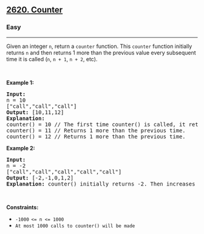 <h2><a href="https://leetcode.com/problems/counter/">2620. Counter</a></h2><h3>Easy</h3><hr><div style="null;/*startDM*/undefined/*endDM*/"><p style="null;/*startDM*/undefined/*endDM*/">Given an integer&nbsp;<code style="null;/*startDM*/undefined/*endDM*/">n</code>,&nbsp;return a <code style="null;/*startDM*/undefined/*endDM*/">counter</code> function. This <code style="null;/*startDM*/undefined/*endDM*/">counter</code> function initially returns&nbsp;<code style="null;/*startDM*/undefined/*endDM*/">n</code>&nbsp;and then returns 1 more than the previous value every subsequent time it is called (<code style="null;/*startDM*/undefined/*endDM*/">n</code>, <code style="null;/*startDM*/undefined/*endDM*/">n + 1</code>, <code style="null;/*startDM*/undefined/*endDM*/">n + 2</code>, etc).</p>

<p style="null;/*startDM*/undefined/*endDM*/">&nbsp;</p>
<p style="null;/*startDM*/undefined/*endDM*/"><strong class="example" style="null;/*startDM*/undefined/*endDM*/">Example 1:</strong></p>

<pre style="null;/*startDM*/undefined/*endDM*/"><strong style="null;/*startDM*/undefined/*endDM*/">Input:</strong> 
n = 10 
["call","call","call"]
<strong style="null;/*startDM*/undefined/*endDM*/">Output:</strong> [10,11,12]
<strong style="null;/*startDM*/undefined/*endDM*/">Explanation: 
</strong>counter() = 10 // The first time counter() is called, it returns n.
counter() = 11 // Returns 1 more than the previous time.
counter() = 12 // Returns 1 more than the previous time.
</pre>

<p style="null;/*startDM*/undefined/*endDM*/"><strong class="example" style="null;/*startDM*/undefined/*endDM*/">Example 2:</strong></p>

<pre style="null;/*startDM*/undefined/*endDM*/"><strong style="null;/*startDM*/undefined/*endDM*/">Input:</strong> 
n = -2
["call","call","call","call","call"]
<strong style="null;/*startDM*/undefined/*endDM*/">Output:</strong> [-2,-1,0,1,2]
<strong style="null;/*startDM*/undefined/*endDM*/">Explanation:</strong> counter() initially returns -2. Then increases after each sebsequent call.
</pre>

<p style="null;/*startDM*/undefined/*endDM*/">&nbsp;</p>
<p style="null;/*startDM*/undefined/*endDM*/"><strong style="null;/*startDM*/undefined/*endDM*/">Constraints:</strong></p>

<ul style="null;/*startDM*/undefined/*endDM*/">
	<li style="null;/*startDM*/undefined/*endDM*/"><code style="null;/*startDM*/undefined/*endDM*/">-1000<sup style="null;/*startDM*/undefined/*endDM*/">&nbsp;</sup>&lt;= n &lt;= 1000</code></li>
	<li style="null;/*startDM*/undefined/*endDM*/"><code style="null;/*startDM*/undefined/*endDM*/">At most 1000 calls to counter() will be made</code></li>
</ul>
</div>